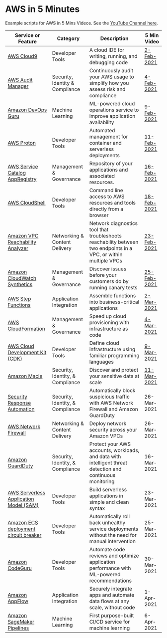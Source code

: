 # AWS in 5 Minutes
Example scripts for AWS in 5 Mins Videos. See the [YouTube Channel here](https://www.youtube.com/playlist?list=PL9sBDyLU4vNQYcjBCVmhQdOElguNXcRPK).

Service or Feature | Category | Description | 5 Min Video
---------- | ------------ | ------------ | ------------
[AWS Cloud9](./cloud9) | Developer Tools | A cloud IDE for writing, running, and debugging code | [2-Feb-2021](https://youtu.be/ZTPgkD7_0Mk)
[AWS Audit Manager](./audit-manager) | Security, Identity & Compliance | Continuously audit your AWS usage to simplify how you assess risk and compliance | [4-Feb-2021](https://youtu.be/mSMlxUJERdg)
[Amazon DevOps Guru](./devops-guru) | Machine Learning | ML-powered cloud operations service to improve application availability | [9-Feb-2021](https://youtu.be/Dg-rh17b91Q)
[AWS Proton](./proton) | Developer Tools | Automated management for container and serverless deployments | [11-Feb-2021](https://youtu.be/EN41nXwyTGQ)
[AWS Service Catalog AppRegistry](./appregistry) | Management & Governance | Repository of your applications and associated resources. | [16-Feb-2021](https://youtu.be/AZT1OGUnTAw)
[AWS CloudShell](./cloudshell) | Developer Tools | Command line access to AWS resources and tools directly from a browser | [18-Feb-2021](https://youtu.be/Y1-ZMXWujtI)
[Amazon VPC Reachability Analyzer](./vpc-reachability) | Networking & Content Delivery | Network diagnostics tool that troubleshoots reachability between two endpoints in a VPC, or within multiple VPCs | [23-Feb-2021](https://youtu.be/71bEDGvkQns)
[Amazon CloudWatch Synthetics](./synthetics) | Management & Governance | Discover issues before your customers do by running canary tests | [25-Feb-2021](https://youtu.be/8O91EESLGoI)
[AWS Step Functions](./step-functions) | Application Integration | Assemble functions into business-critical applications | [2-Mar-2021](https://youtu.be/1pxfIQuj2LM)
[AWS CloudFormation](./cloudformation) | Management & Governance | Speed up cloud provisioning with infrastructure as code | [4-Mar-2021](https://youtu.be/lupfVvpTLpU)
[AWS Cloud Development Kit (CDK)](./cdk) | Developer Tools | Define cloud infrastructure using familiar programming languages | [9-Mar-2021](https://youtu.be/ftFIIrrV-IA)
[Amazon Macie](./macie) | Security, Identity, & Compliance | Discover and protect your sensitive data at scale | [11-Mar-2021](https://youtu.be/v6JTkeex08A)
[Security Response Automation](./security-response-automation) | Security, Identity, & Compliance | Automatically block suspicious traffic with AWS Network Firewall and Amazon GuardDuty | 26-Mar-2021
[AWS Network Firewall](./network-firewall) | Networking & Content Delivery | Deploy network security across your Amazon VPCs | 26-Mar-2021
[Amazon GuardDuty](./guard-duty) | Security, Identity, & Compliance | Protect your AWS accounts, workloads, and data with intelligent threat detection and continuous monitoring | 16-Mar-2021
[AWS Serverless Application Model (SAM)](./sam) | Developer Tools | Build serverless applications in simple and clean syntax | 23-Mar-2021
[Amazon ECS deployment circuit breaker](./ecs-circuit) | Developer Tools | Automatically roll back unhealthy service deployments without the need for manual intervention | 25-Mar-2021
[Amazon CodeGuru](./codeguru) | Developer Tools | Automate code reviews and optimize application performance with ML-powered recommendations | 30-Mar-2021
[Amazon AppFlow](./appflow) | Application Integration | Securely integrate apps and automate data flows at any scale, without code | 1-Apr-2021
[Amazon SageMaker Pipelines](./sagemaker-pipelines) | Machine Learning | First purpose-built CI/CD service for machine learning | 6-Apr-2021

